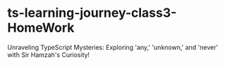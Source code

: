 # ts-learning-journey-class3-HomeWork
Unraveling TypeScript Mysteries: Exploring 'any,' 'unknown,' and 'never' with Sir Hamzah's Curiosity! 
